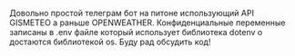 Довольно простой телеграм бот на питоне использующий API GISMETEO а раньше OPENWEATHER. Конфиденциальные переменные записаны в .env файле который использует библиотека dotenv о достаются библиотекой os.
Буду рад обсудить код!

